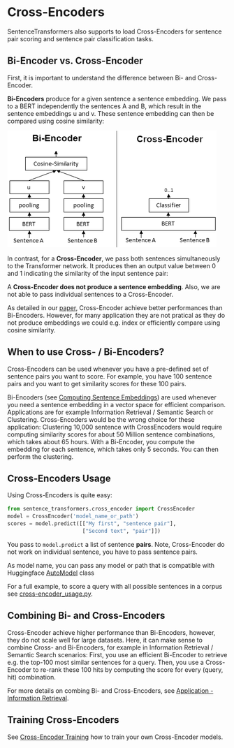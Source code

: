 # Cross-Encoders
SentenceTransformers also supports to load Cross-Encoders for sentence pair scoring and sentence pair classification tasks.


## Bi-Encoder vs. Cross-Encoder

First, it is important to understand the difference between Bi- and Cross-Encoder.

**Bi-Encoders** produce for a given sentence a sentence embedding. We pass to a BERT independently the sentences A and B, which result in the sentence embeddings u and v. These sentence embedding can then be compared using cosine similarity:

![BiEncoder](https://raw.githubusercontent.com/UKPLab/sentence-transformers/master/docs/img/Bi_vs_Cross-Encoder.png)


In contrast, for a **Cross-Encoder**,  we pass both sentences simultaneously to the Transformer network. It produces then an output value between 0 and 1 indicating the similarity of the input sentence pair: 



A **Cross-Encoder does not produce a sentence embedding**. Also, we are not able to pass individual sentences to a Cross-Encoder.

As detailed in our [paper](https://arxiv.org/abs/1908.10084), Cross-Encoder achieve better performances than Bi-Encoders. However, for many application they are not pratical as they do not produce embeddings we could e.g. index or efficiently compare using cosine similarity.


## When to use Cross- / Bi-Encoders?

Cross-Encoders can be used whenever you have a pre-defined set of sentence pairs you want to score. For example, you have 100 sentence pairs and you want to get similarity scores for these 100 pairs.


Bi-Encoders (see [Computing Sentence Embeddings](../computing-embeddings/README.md)) are used whenever you need a sentence embedding in a vector space for efficient comparison. Applications are for example Information Retrieval / Semantic Search or Clustering. Cross-Encoders would be the wrong choice for these application: Clustering 10,000 sentence with CrossEncoders would require computing similarity scores for about 50 Million sentence combinations, which takes about 65 hours. With a Bi-Encoder, you compute the embedding for each sentence, which takes only 5 seconds. You can then perform the clustering.


## Cross-Encoders Usage
Using Cross-Encoders is quite easy:
```python
from sentence_transformers.cross_encoder import CrossEncoder
model = CrossEncoder('model_name_or_path')
scores = model.predict([["My first", "sentence pair"],  
                        ["Second text", "pair"]])
```

You pass to `model.predict` a list of sentence **pairs**. Note, Cross-Encoder do not work on individual sentence, you have to pass sentence pairs.

As model name, you can pass any model or path that is compatible with Huggingface [AutoModel](https://huggingface.co/transformers/model_doc/auto.html) class


For a full example, to score a query with all possible sentences in a corpus see [cross-encoder_usage.py](cross-encoder_usage.py).





## Combining Bi- and Cross-Encoders
Cross-Encoder achieve higher performance than Bi-Encoders, however, they do not scale well for large datasets. Here, it can make sense to combine Cross- and Bi-Encoders, for example in Information Retrieval / Semantic Search scenarios: First, you use an efficient Bi-Encoder to retrieve e.g. the top-100 most similar sentences for a query. Then, you use a Cross-Encoder to re-rank these 100 hits by computing the score for every (query, hit) combination.

For more details on combing Bi- and Cross-Encoders, see [Application - Information Retrieval](../retrieve_rerank/README.md).

## Training Cross-Encoders 
See [Cross-Encoder Training](../../training/cross-encoder/README.md) how to train your own Cross-Encoder models.
